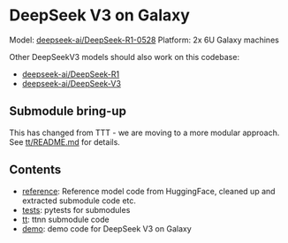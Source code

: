 # DeepSeek V3 on Galaxy

Model: [deepseek-ai/DeepSeek-R1-0528](https://huggingface.co/deepseek-ai/DeepSeek-R1-0528)
Platform: 2x 6U Galaxy machines

Other DeepSeekV3 models should also work on this codebase:
- [deepseek-ai/DeepSeek-R1](https://huggingface.co/deepseek-ai/DeepSeek-R1)
- [deepseek-ai/DeepSeek-V3](https://huggingface.co/deepseek-ai/DeepSeek-V3)

## Submodule bring-up

This has changed from TTT - we are moving to a more modular approach. See [tt/README.md](./tt/README.md) for details.

## Contents

- [reference](./reference): Reference model code from HuggingFace, cleaned up and extracted submodule code etc.
- [tests](./tests): pytests for submodules
- [tt](./tt): ttnn submodule code
- [demo](./demo): demo code for DeepSeek V3 on Galaxy
